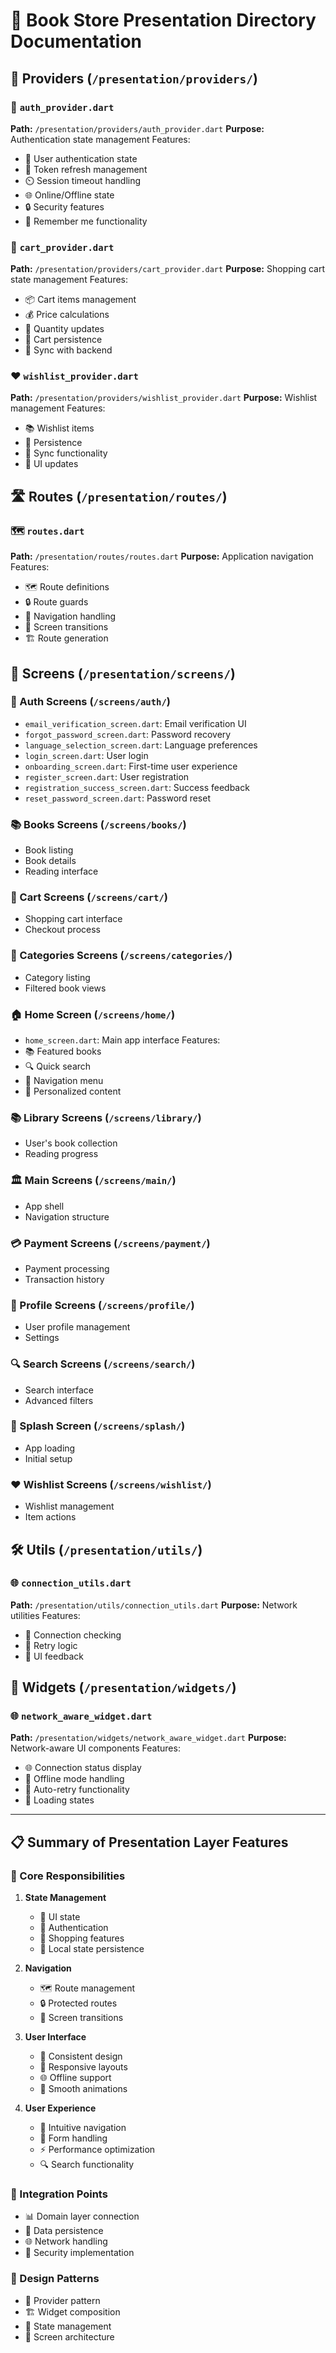 # 🎨 Book Store Presentation Directory Documentation

## 📱 Providers (`/presentation/providers/`)

### 🔐 `auth_provider.dart`
**Path:** `/presentation/providers/auth_provider.dart`
**Purpose:** Authentication state management
Features:
- 👤 User authentication state
- 🔄 Token refresh management
- ⏲️ Session timeout handling
- 🌐 Online/Offline state
- 🔒 Security features
- 💾 Remember me functionality

### 🛒 `cart_provider.dart`
**Path:** `/presentation/providers/cart_provider.dart`
**Purpose:** Shopping cart state management
Features:
- 📦 Cart items management
- 💰 Price calculations
- 🔢 Quantity updates
- 💾 Cart persistence
- 🔄 Sync with backend

### ❤️ `wishlist_provider.dart`
**Path:** `/presentation/providers/wishlist_provider.dart`
**Purpose:** Wishlist management
Features:
- 📚 Wishlist items
- 💾 Persistence
- 🔄 Sync functionality
- 📱 UI updates

## 🛣️ Routes (`/presentation/routes/`)

### 🗺️ `routes.dart`
**Path:** `/presentation/routes/routes.dart`
**Purpose:** Application navigation
Features:
- 🗺️ Route definitions
- 🔒 Route guards
- 🔄 Navigation handling
- 📱 Screen transitions
- 🏗️ Route generation

## 📱 Screens (`/presentation/screens/`)

### 🔐 Auth Screens (`/screens/auth/`)
- `email_verification_screen.dart`: Email verification UI
- `forgot_password_screen.dart`: Password recovery
- `language_selection_screen.dart`: Language preferences
- `login_screen.dart`: User login
- `onboarding_screen.dart`: First-time user experience
- `register_screen.dart`: User registration
- `registration_success_screen.dart`: Success feedback
- `reset_password_screen.dart`: Password reset

### 📚 Books Screens (`/screens/books/`)
- Book listing
- Book details
- Reading interface

### 🛒 Cart Screens (`/screens/cart/`)
- Shopping cart interface
- Checkout process

### 📑 Categories Screens (`/screens/categories/`)
- Category listing
- Filtered book views

### 🏠 Home Screen (`/screens/home/`)
- `home_screen.dart`: Main app interface
Features:
- 📚 Featured books
- 🔍 Quick search
- 📱 Navigation menu
- 🎯 Personalized content

### 📚 Library Screens (`/screens/library/`)
- User's book collection
- Reading progress

### 🏛️ Main Screens (`/screens/main/`)
- App shell
- Navigation structure

### 💳 Payment Screens (`/screens/payment/`)
- Payment processing
- Transaction history

### 👤 Profile Screens (`/screens/profile/`)
- User profile management
- Settings

### 🔍 Search Screens (`/screens/search/`)
- Search interface
- Advanced filters

### 🎨 Splash Screen (`/screens/splash/`)
- App loading
- Initial setup

### ❤️ Wishlist Screens (`/screens/wishlist/`)
- Wishlist management
- Item actions

## 🛠️ Utils (`/presentation/utils/`)

### 🌐 `connection_utils.dart`
**Path:** `/presentation/utils/connection_utils.dart`
**Purpose:** Network utilities
Features:
- 📡 Connection checking
- 🔄 Retry logic
- 📱 UI feedback

## 🧩 Widgets (`/presentation/widgets/`)

### 🌐 `network_aware_widget.dart`
**Path:** `/presentation/widgets/network_aware_widget.dart`
**Purpose:** Network-aware UI components
Features:
- 🌐 Connection status display
- 📱 Offline mode handling
- 🔄 Auto-retry functionality
- 💫 Loading states

---

## 📋 Summary of Presentation Layer Features

### 🎯 Core Responsibilities
1. **State Management**
   - 📱 UI state
   - 🔐 Authentication
   - 🛒 Shopping features
   - 💾 Local state persistence

2. **Navigation**
   - 🗺️ Route management
   - 🔒 Protected routes
   - 📱 Screen transitions

3. **User Interface**
   - 🎨 Consistent design
   - 📱 Responsive layouts
   - 🌐 Offline support
   - 💫 Smooth animations

4. **User Experience**
   - 🎯 Intuitive navigation
   - 📝 Form handling
   - ⚡ Performance optimization
   - 🔍 Search functionality

### 🔗 Integration Points
- 📊 Domain layer connection
- 💾 Data persistence
- 🌐 Network handling
- 🔐 Security implementation

### 🎨 Design Patterns
- 📱 Provider pattern
- 🏗️ Widget composition
- 🔄 State management
- 🎯 Screen architecture
